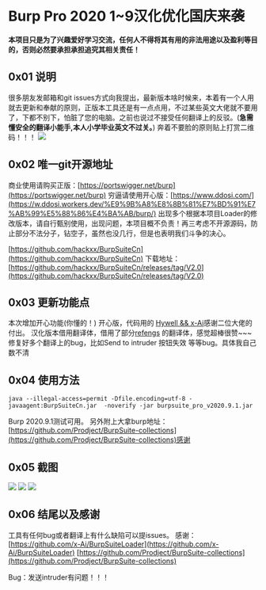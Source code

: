 # Burp Pro 2020 1~9汉化优化国庆来袭

**本项目只是为了兴趣爱好学习交流，任何人不得将其有用的非法用途以及盈利等目的，否则必然要承担承担追究其相关责任！**

## 0x01 说明
很多朋友发邮箱和git issues方式向我提出，最新版本啥时候来，本着有一个人用就去更新和奉献的原则，正版本工具还是有一点点用，不过某些英文大佬就不要用了，下都不别下，怕脏了您的电脑。之前也说过不接受任何翻译上的反驳。(**急需懂安全的翻译小能手,本人小学毕业英文不过关。**)
奔着不要脸的原则贴上打赏二维码！！！
![](https://github.com/hackxx/BurpSuiteCn/blob/master/screenshot/zhanshang.png)
## 0x02 唯一git开源地址
商业使用请购买正版：[https://portswigger.net/burp](https://portswigger.net/burp)
穷逼请使用开心版：[https://www.ddosi.com/](https://w.ddosi.workers.dev/%E9%9B%A8%E8%8B%81%E7%BD%91%E7%AB%99%E5%88%86%E4%BA%AB/burp/)
出现多个根据本项目Loader的修改版本，请自行甄别使用，出现问题，本项目概不负责！再三考虑不开源源码，防止部分不法分子，钻空子，虽然也没几行，但是也表明我们斗争的决心。

[https://github.com/hackxx/BurpSuiteCn](https://github.com/hackxx/BurpSuiteCn)
下载地址：[https://github.com/hackxx/BurpSuiteCn/releases/tag/V2.0](https://github.com/hackxx/BurpSuiteCn/releases/tag/V2.0)

## 0x03 更新功能点
本次增加开心功能(你懂的！)
开心版，代码用的 [Hywell && x-Ai](https://github.com/x-Ai/BurpSuiteLoader)感谢二位大佬的付出。
汉化版本借用翻译体，借用了部分[refengs](https://github.com/refengs/BurpSuiteCn-myself) 的翻译体，感觉超棒很赞~~~
修复好多个翻译上的bug，比如Send to intruder 按钮失效
等等bug。具体我自己数不清


## 0x04 使用方法

    java --illegal-access=permit -Dfile.encoding=utf-8 -javaagent:BurpSuiteCn.jar  -noverify -jar burpsuite_pro_v2020.9.1.jar

Burp 2020.9.1测试可用。
另外附上大拿burp地址：[https://github.com/Prodject/BurpSuite-collections](https://github.com/Prodject/BurpSuite-collections)感谢

## 0x05 截图
![](https://github.com/hackxx/BurpSuiteCn/blob/master/screenshot/1.png)
![](https://github.com/hackxx/BurpSuiteCn/blob/master/screenshot/2.png)
![](https://github.com/hackxx/BurpSuiteCn/blob/master/screenshot/3.png)


## 0x06 结尾以及感谢
工具有任何bug或者翻译上有什么缺陷可以提issues。
感谢：[https://github.com/x-Ai/BurpSuiteLoader](https://github.com/x-Ai/BurpSuiteLoader)
[https://github.com/Prodject/BurpSuite-collections](https://github.com/Prodject/BurpSuite-collections)

Bug：发送intruder有问题！！！

